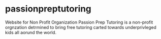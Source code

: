 # passionpreptutoring
Website for Non Profit Organization
Passion Prep Tutoring is a non-profit orgnzation detrmined to bring free tutoring carted towards underprivleged kids all aorund the world. 
